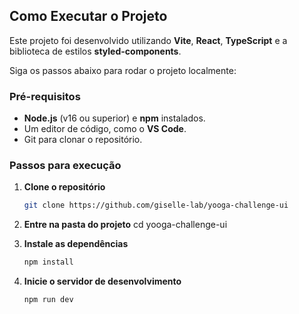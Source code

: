 ## Como Executar o Projeto

Este projeto foi desenvolvido utilizando **Vite**, **React**, **TypeScript** e a biblioteca de estilos **styled-components**. 

Siga os passos abaixo para rodar o projeto localmente:

### Pré-requisitos

- **Node.js** (v16 ou superior) e **npm** instalados.
- Um editor de código, como o **VS Code**.
- Git para clonar o repositório.

### Passos para execução

1. **Clone o repositório**
   ```bash
   git clone https://github.com/giselle-lab/yooga-challenge-ui

2. **Entre na pasta do projeto**
cd yooga-challenge-ui

3. **Instale as dependências**
    ```bash
    npm install

4. **Inicie o servidor de desenvolvimento**

    ```bash
    npm run dev

